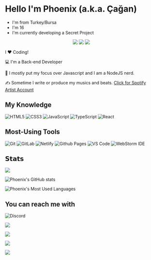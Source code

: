 # Hello I'm Phoenix (a.k.a. Çağan)
- I'm from Turkey/Bursa
- I'm 16
- I'm currently developing a Secret Project

<p align="center">
    <a href="https://instagram.com/phoenix.rat" target"blank_"><img src="https://img.shields.io/badge/INSTAGRAM%20-DC3175.svg?&style=for-the-badge&logo=instagram&logoColor=white"></a>
       <a href="https://open.spotify.com/user/cagan-ayin" target"blank_"><img src="https://img.shields.io/badge/Spotify%20-1ed760.svg?&style=for-the-badge&logo=spotify&logoColor=white"></a>
       <a href="https://discord.gg/2SDaef3cwA" target"blank_"><img src="https://img.shields.io/discord/930902141432909864?style=for-the-badge"></a></a>
</p>
I ❤️ Coding!

:computer: I'm a Back-end Developer

:vulcan_salute: I mostly put my focus over Javascript and I am a NodeJS nerd.

:writing_hand: Sometime I write or produce my musics and beats. [Click for Spotify Artist Account](https://sptfy.com/phoenixrat) 

## My Knowledge

![HTML5](https://img.shields.io/badge/-HTML5-%23E44D27?style=flat-square&logo=html5&logoColor=ffffff)
![CSS3](https://img.shields.io/badge/-CSS3-%231572B6?style=flat-square&logo=css3)
![JavaScript](https://img.shields.io/badge/-JavaScript-%23F7DF1C?style=flat-square&logo=javascript&logoColor=000000&labelColor=%23F7DF1C&color=%23FFCE5A)
![TypeScript](https://img.shields.io/badge/-TypeScript-007ACC?style=flat-square&logo=typescript&logoColor=white)
![React](https://img.shields.io/badge/-React-%23282C34?style=flat-square&logo=react)

## Most-Using Tools

![Git](https://img.shields.io/badge/-Git-%23F05032?style=flat-square&logo=git&logoColor=%23ffffff)
![GitLab](https://img.shields.io/badge/-GitLab-FCA121?style=flat-square&logo=gitlab)
![Netlify](https://img.shields.io/badge/-Netlify-%2300C7B7?style=flat-square&logo=netlify&logoColor=ffffff)
![Github Pages](https://img.shields.io/badge/Github%20Pages-darkgreen?style=flat-square&logo=github)
![VS Code](https://img.shields.io/badge/Visual%20Studio%20Code-grey?style=flat-square&logo=visualstudiocode)
![WebStorm IDE](https://img.shields.io/badge/-WebStorm%20IDE-%23007ACC?style=flat-square&logo=webstorm)

## 𝗦𝘁𝗮𝘁𝘀
 
![](https://visitor-badge.glitch.me/badge?page_id=Phoenix-rat)

![Phoenix's GitHub stats](https://github-readme-stats.vercel.app/api?username=phoenix-rat&show_icons=true&theme=synthwave)

![Phoenix's Most Used Languages](https://github-readme-stats.vercel.app/api/top-langs/?username=phoenix-rat&layout=compact)

## You can reach me with

![Discord](https://img.shields.io/discord/942398372038459494?style=flat-square)

[![](https://img.shields.io/badge/Instagram-black?style=flat-square&logo=instagram)](https://instagram.com/phoenix.rat)

[![](https://img.shields.io/badge/-@cagan_aydin-%231DA1F2?style=flat-square&logo=twitter&logoColor=ffffff)](https://twitter.com/cagan_aydin)

[![](https://img.shields.io/badge/-@phoenixrat-%23181717?style=flat-square&logo=github)](https://github.com/phoenix-rat)

[![](https://img.shields.io/badge/Discord-black?style=flat-square&logo=discord)](https://discord.com/channels/@me/785054250677960737)
